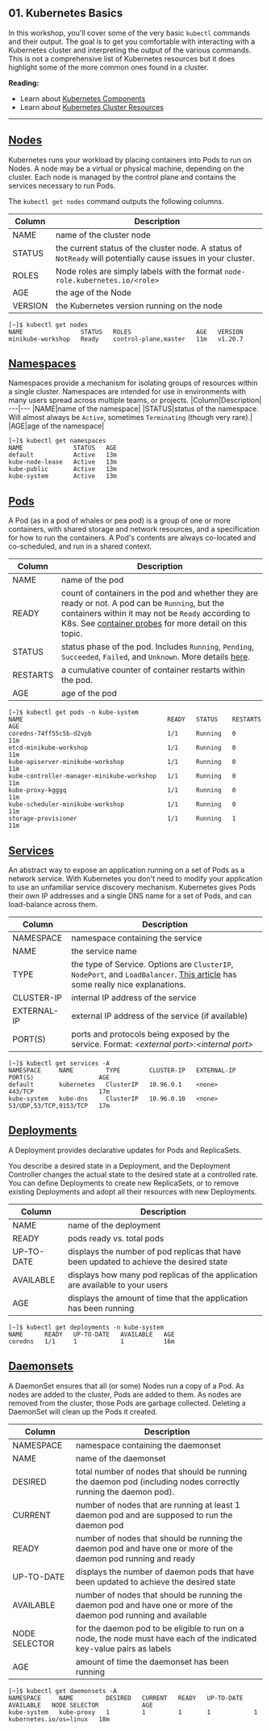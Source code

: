 ## 01. Kubernetes Basics

In this workshop, you'll cover some of the very basic `kubectl` commands and their output.  The goal is to get you comfortable with interacting with a Kubernetes cluster and interpreting the output of the various commands.  This is not a comprehensive list of Kubernetes resources but it does highlight some of the more common ones found in a cluster.

**Reading:**
* Learn about [Kubernetes Components](https://kubernetes.io/docs/concepts/overview/components/)
* Learn about [Kubernetes Cluster Resources](https://kubernetes.io/docs/reference/kubernetes-api/cluster-resources/)

---

## [Nodes](https://kubernetes.io/docs/concepts/architecture/nodes/)

Kubernetes runs your workload by placing containers into Pods to run on Nodes. A node may be a virtual or physical machine, depending on the cluster. Each node is managed by the control plane and contains the services necessary to run Pods.

The `kubectl get nodes` command outputs the following columns.

|Column|Description|
---|---
|NAME|name of the cluster node|
|STATUS|the current status of the cluster node. A status of `NotReady` will potentially cause issues in your cluster.|
|ROLES|Node roles are simply labels with the format `node-role.kubernetes.io/<role>`|
|AGE|the age of the Node|
|VERSION|the Kubernetes version running on the node|

```
[~]$ kubectl get nodes
NAME                STATUS   ROLES                  AGE   VERSION
minikube-workshop   Ready    control-plane,master   11m   v1.20.7
```



## [Namespaces](https://kubernetes.io/docs/concepts/overview/working-with-objects/namespaces/)

Namespaces provide a mechanism for isolating groups of resources within a single cluster. Namespaces are intended for use in environments with many users spread across multiple teams, or projects.
|Column|Description|
---|---
|NAME|name of the namespace|
|STATUS|status of the namespace. Will almost always be `Active`, sometimes `Terminating` (though very rare).|
|AGE|age of the namespace|

```
[~]$ kubectl get namespaces
NAME              STATUS   AGE
default           Active   13m
kube-node-lease   Active   13m
kube-public       Active   13m
kube-system       Active   13m
```

## [Pods](https://kubernetes.io/docs/concepts/workloads/pods/)

A Pod (as in a pod of whales or pea pod) is a group of one or more containers, with shared storage and network resources, and a specification for how to run the containers. A Pod's contents are always co-located and co-scheduled, and run in a shared context.

|Column|Description|
---|---
|NAME|name of the pod|
|READY|count of containers in the pod and whether they are ready or not. A pod can be `Running`, but the containers within it may not be `Ready` according to K8s.  See [container probes](https://kubernetes.io/docs/concepts/workloads/pods/pod-lifecycle/#container-probes) for more detail on this topic.|
|STATUS|status phase of the pod.  Includes `Running`, `Pending`, `Succeeded`, `Failed`, and `Unknown`.  More details [here](https://kubernetes.io/docs/concepts/workloads/pods/pod-lifecycle/#pod-phase).|
|RESTARTS|a cumulative counter of container restarts within the pod.|
|AGE|age of the pod|

```
[~]$ kubectl get pods -n kube-system
NAME                                        READY   STATUS    RESTARTS   AGE
coredns-74ff55c5b-d2vpb                     1/1     Running   0          11m
etcd-minikube-workshop                      1/1     Running   0          11m
kube-apiserver-minikube-workshop            1/1     Running   0          11m
kube-controller-manager-minikube-workshop   1/1     Running   0          11m
kube-proxy-kgggq                            1/1     Running   0          11m
kube-scheduler-minikube-workshop            1/1     Running   0          11m
storage-provisioner                         1/1     Running   1          11m
```


## [Services](https://kubernetes.io/docs/concepts/services-networking/service/)

An abstract way to expose an application running on a set of Pods as a network service.
With Kubernetes you don't need to modify your application to use an unfamiliar service discovery mechanism. Kubernetes gives Pods their own IP addresses and a single DNS name for a set of Pods, and can load-balance across them.

|Column|Description|
---|---
|NAMESPACE|namespace containing the service|
|NAME|the service name|
|TYPE|the type of Service.  Options are `ClusterIP`, `NodePort`, and `LoadBalancer`.  [This article](https://medium.com/swlh/kubernetes-services-simply-visually-explained-2d84e58d70e5) has some really nice explanations. |
|CLUSTER-IP|internal IP address of the service|
|EXTERNAL-IP|external IP address of the service (if available)|
|PORT(S)|ports and protocols being exposed by the service. Format: _\<external port\>:\<internal port\>_|

```
[~]$ kubectl get services -A
NAMESPACE     NAME         TYPE        CLUSTER-IP   EXTERNAL-IP   PORT(S)                  AGE
default       kubernetes   ClusterIP   10.96.0.1    <none>        443/TCP                  17m
kube-system   kube-dns     ClusterIP   10.96.0.10   <none>        53/UDP,53/TCP,9153/TCP   17m
```

## [Deployments](https://kubernetes.io/docs/concepts/workloads/controllers/deployment/)

A Deployment provides declarative updates for Pods and ReplicaSets.

You describe a desired state in a Deployment, and the Deployment Controller changes the actual state to the desired state at a controlled rate. You can define Deployments to create new ReplicaSets, or to remove existing Deployments and adopt all their resources with new Deployments.

|Column|Description|
---|---
|NAME|name of the deployment|
|READY|pods ready vs. total pods|
|UP-TO-DATE|displays the number of pod replicas that have been updated to achieve the desired state|
|AVAILABLE|displays how many pod replicas of the application are available to your users|
|AGE|displays the amount of time that the application has been running|
```
[~]$ kubectl get deployments -n kube-system
NAME      READY   UP-TO-DATE   AVAILABLE   AGE
coredns   1/1     1            1           16m
```

## [Daemonsets](https://kubernetes.io/docs/concepts/workloads/controllers/daemonset/)

A DaemonSet ensures that all (or some) Nodes run a copy of a Pod. As nodes are added to the cluster, Pods are added to them. As nodes are removed from the cluster, those Pods are garbage collected. Deleting a DaemonSet will clean up the Pods it created.

|Column|Description|
---|---
|NAMESPACE|namespace containing the daemonset|
|NAME|name of the daemonset|
|DESIRED|total number of nodes that should be running the daemon pod (including nodes correctly running the daemon pod).|
|CURRENT|number of nodes that are running at least 1 daemon pod and are supposed to run the daemon pod|
|READY|number of nodes that should be running the daemon pod and have one or more of the daemon pod running and ready|
|UP-TO-DATE|displays the number of daemon pods that have been updated to achieve the desired state|
|AVAILABLE|number of nodes that should be running the daemon pod and have one or more of the daemon pod running and available|
|NODE SELECTOR|for the daemon pod to be eligible to run on a node, the node must have each of the indicated key-value pairs as labels|
|AGE|amount of time the daemonset has been running|
```
[~]$ kubectl get daemonsets -A
NAMESPACE     NAME         DESIRED   CURRENT   READY   UP-TO-DATE   AVAILABLE   NODE SELECTOR            AGE
kube-system   kube-proxy   1         1         1       1            1           kubernetes.io/os=linux   18m
```